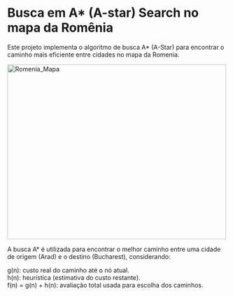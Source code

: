 # Busca em A* (A-star) Search no mapa da Romênia

Este projeto implementa o algoritmo de busca A* (A-Star) para encontrar o caminho mais eficiente entre cidades no mapa da Romenia.

<div align"center">
<img src="https://github.com/user-attachments/assets/1cf7e612-18ec-4359-932a-3ea39e443d05" alt="Romenia_Mapa" width="500" height="400">
</div>

A busca A* é utilizada para encontrar o melhor caminho entre uma cidade de origem (Arad) e o destino (Bucharest), considerando:

g(n): custo real do caminho até o nó atual.<br>
h(n): heurística (estimativa do custo restante).<br>
f(n) = g(n) + h(n): avaliação total usada para escolha dos caminhos.<br>
